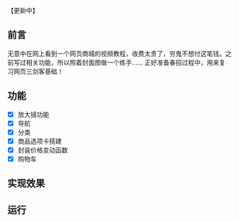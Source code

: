 【更新中】

## 前言
无意中在网上看到一个网页商城的视频教程，收费太贵了，穷鬼不想付这笔钱。之前写过相关功能，所以照着封面图做一个练手…… 正好准备春招过程中，用来复习网页三剑客基础！

## 功能
- [x] 放大镜功能
- [x] 导航
- [x] 分类
- [x] 商品选项卡搭建
- [x] 封装价格变动函数
- [x] 购物车

## 实现效果


## 运行

